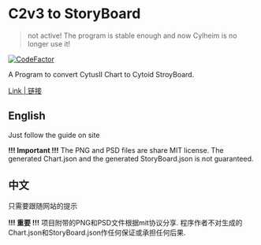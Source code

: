 # C2v3 to StoryBoard

> not active! The program is stable enough and now Cylheim is no longer use it! 

[![CodeFactor](https://www.codefactor.io/repository/github/teages/c2v3-to-storyboard/badge)](https://www.codefactor.io/repository/github/teages/c2v3-to-storyboard)
 
A Program to convert CytusII Chart to Cytoid StroyBoard.

[Link | 链接](https://c2v3.teages.xyz)

## English
Just follow the guide on site

**!!! Important !!!**
The PNG and PSD files are share MIT license. 
The generated Chart.json and the generated StoryBoard.json is not guaranteed.

## 中文
只需要跟随网站的提示

**!!! 重要 !!!**
项目附带的PNG和PSD文件根据mit协议分享.
程序作者不对生成的Chart.json和StoryBoard.json作任何保证或承担任何后果.
